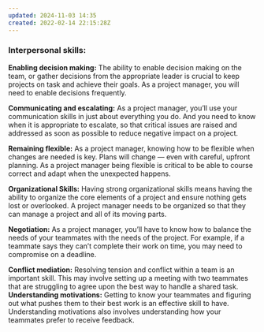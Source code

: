 ```yaml
---
updated: 2024-11-03 14:35
created: 2022-02-14 22:15:28Z
---
```


### **Interpersonal skills:**

**Enabling decision making:** The ability to enable decision making on the team, or gather decisions from the appropriate leader is crucial to keep projects on task and achieve their goals. As a project manager, you will need to enable decisions frequently.

**Communicating and escalating:** As a project manager, you’ll use your communication skills in just about everything you do. And you need to know when it is appropriate to escalate, so that critical issues are raised and addressed as soon as possible to reduce negative impact on a project.

**Remaining flexible:** As a project manager, knowing how to be flexible when changes are needed is key. Plans will change — even with careful, upfront planning. As a project manager being flexible is critical to be able to course correct and adapt when the unexpected happens.

**Organizational Skills:** Having strong organizational skills means having the ability to organize the core elements of a project and ensure nothing gets lost or overlooked. A project manager needs to be organized so that they can manage a project and all of its moving parts.

**Negotiation:** As a project manager, you’ll have to know how to balance the needs of your teammates with the needs of the project. For example, if a teammate says they can’t complete their work on time, you may need to compromise on a deadline.

**Conflict mediation:** Resolving tension and conflict within a team is an important skill. This may involve setting up a meeting with two teammates that are struggling to agree upon the best way to handle a shared task. **Understanding motivations:** Getting to know your teammates and figuring out what pushes them to their best work is an effective skill to have. Understanding motivations also involves understanding how your teammates prefer to receive feedback.
